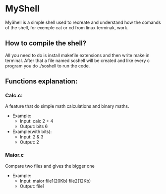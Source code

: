 # MyShell
MyShell is a simple shell used to recreate and understand how the comands of the shell, for exemple cat or cd from linux terminak, work.

## How to compile the shell?
All you need to do is install makefile extensions and then write make in terminal. After that a file named soshell will be created and like every c program you do ./soshell to run the code.

## Functions explanation:
### Calc.c:
<p>A feature that do simple math calculations and binary maths.</p>
<ul>
 <li>Example:
   <ul>
     <li>Input: calc 2 + 4</li>
     <li>Output: bits 6</li>
   </ul>
 </li>
 <li>Example(with bits):
  <ul>
   <li>Input: 2 & 3</li>
   <li>Output: 2</li>
  </ul>
 </li>
</ul>

### Maior.c
<p>Compare two files and gives the bigger one</p>
<ul>
 <li>Example:
   <ul>
     <li>Input: maior file1(20Kb) file2(12Kb)</li>
     <li>Output: file1</li>
   </ul>
 </li>
</ul>
  
    
    


